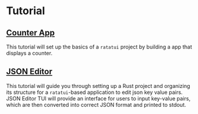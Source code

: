 # Tutorial

## [Counter App](./counter-app/README.md)

This tutorial will set up the basics of a `ratatui` project by building a app
that displays a counter.

## [JSON Editor](./json-editor/README.md)

This tutorial will guide you through setting up a Rust project and organizing
its structure for a `ratatui`-based application to edit json key value pairs.
JSON Editor TUI will provide an interface for users to input key-value pairs,
which are then converted into correct JSON format and printed to stdout.
